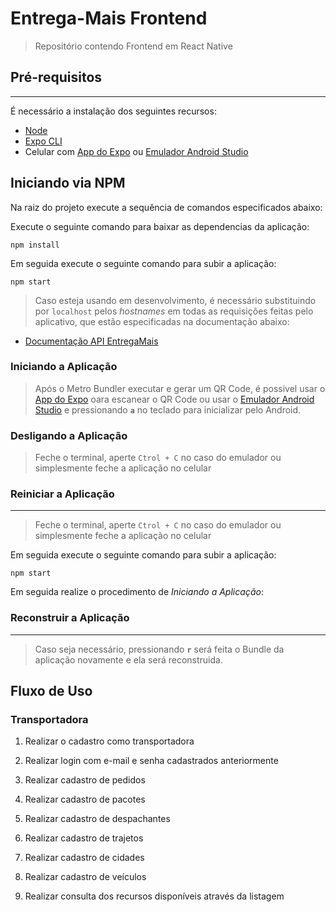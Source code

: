 # Entrega-Mais Frontend

> Repositório contendo Frontend em React Native

## Pré-requisitos

---

É necessário a instalação dos seguintes recursos:

- [Node](https://nodejs.org/pt-br/download/) 
- [Expo CLI](https://docs.expo.dev/workflow/expo-cli/) 
- Celular com [App do Expo](https://play.google.com/store/apps/details?id=host.exp.exponent&hl=pt_BR&gl=US&pli=1) ou [Emulador Android Studio](https://developer.android.com/studio/run/emulator?hl=pt-br)

## Iniciando via NPM

Na raiz do projeto execute a sequência de comandos especificados abaixo:

Execute o seguinte comando para baixar as dependencias da aplicação:

```
npm install
```

Em seguida execute o seguinte comando para subir a aplicação:

```
npm start
```

> Caso esteja usando em desenvolvimento, é necessário substituindo por `localhost` pelos *hostnames* em todas as requisições feitas pelo aplicativo, que estão especificadas na documentação abaixo:

- [Documentação API EntregaMais](https://documenter.getpostman.com/view/22927633/2s8YmSsftk)

### Iniciando a Aplicação

> Após o Metro Bundler executar e gerar um QR Code, é possivel usar o [App do Expo](https://play.google.com/store/apps/details?id=host.exp.exponent&hl=pt_BR&gl=US&pli=1) oara escanear o QR Code ou usar o [Emulador Android Studio](https://developer.android.com/studio/run/emulator?hl=pt-br) e pressionando **`a`** no teclado para inicializar pelo Android.

### Desligando a Aplicação

> Feche o terminal, aperte `Ctrol + C` no caso do emulador ou simplesmente feche a aplicação no celular

### Reiniciar a Aplicação
---

> Feche o terminal, aperte `Ctrol + C` no caso do emulador ou simplesmente feche a aplicação no celular

Em seguida execute o seguinte comando para subir a aplicação:

```
npm start
```
Em seguida realize o procedimento de *Iniciando a Aplicação*:

### Reconstruir a Aplicação
---

> Caso seja necessário, pressionando **`r`** será feita o Bundle da aplicação novamente e ela será reconstruida.

## Fluxo de Uso

### Transportadora

1. Realizar o cadastro como transportadora

2. Realizar login com e-mail e senha cadastrados anteriormente

3. Realizar cadastro de pedidos

4. Realizar cadastro de pacotes

5. Realizar cadastro de despachantes

6. Realizar cadastro de trajetos

7. Realizar cadastro de cidades

8. Realizar cadastro de veículos

9. Realizar consulta dos recursos disponíveis através da listagem
